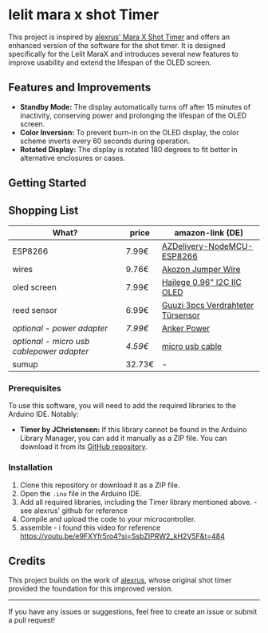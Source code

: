 # lelit mara x shot Timer

This project is inspired by [alexrus' Mara X Shot Timer](https://github.com/alexrus/marax_timer) and offers an enhanced version of the software for the shot timer. It is designed specifically for the Lelit MaraX and introduces several new features to improve usability and extend the lifespan of the OLED screen.

## Features and Improvements

- **Standby Mode:** The display automatically turns off after 15 minutes of inactivity, conserving power and prolonging the lifespan of the OLED screen.
- **Color Inversion:** To prevent burn-in on the OLED display, the color scheme inverts every 60 seconds during operation.
- **Rotated Display:** The display is rotated 180 degrees to fit better in alternative enclosures or cases.

## Getting Started

## Shopping List

|What? |price |amazon-link (DE)|
|------|------|-----|
|ESP8266| 7.99€|[AZDelivery-NodeMCU-ESP8266](https://www.amazon.de/AZDelivery-NodeMCU-ESP8266-ESP-12E-Development/dp/B06Y1ZPNMS?__mk_de_DE=%C3%85M%C3%85%C5%BD%C3%95%C3%91&crid=1BWLX72PEW1FP&dib=eyJ2IjoiMSJ9.Mgs1zj8gUN2ED79C59YCQDf0BdsvpkmUDhbXskcoaPnXS2nCW1GSK-JmJodfYIRwuE69oFJmhSLKFoo-ZcpjC1KlIQ7zqNpE5i5isguOc2VmR292nht57UpT-k1TJ7Z8wqpFBjYKl5-fuSG-ARsG26SzYaRPsEpOo45ZIm9dD1-jbaBVnt_ogGavLQbT4fH44gP6wtlmgpA0kT6dKS0cmO3qDDucUy_1cqGNCbDQ3ZgDIj74f_TabXte3A-nOlvQhNyqoIr1Mpk2VkFZR9PF4avdxnfCSIBFQPiQsTn2BjOjPU8DRxOJAszSTnLZeVKEZ9viEEWb3clI3LgXJBU-olw6DzsRMIwoy2m9xcZMuiA.A4bvkRMYWgsmNWJqHzPqObG4gQV9hEcC2wrwNkZmO5A&dib_tag=se&keywords=ESP8266%2BNodeMcu&qid=1737982754&s=ce-de&sprefix=esp8266%2Bnodemcu%2Celectronics%2C91&sr=1-5&th=1)|
|wires|9.76€|[Akozon Jumper Wire](https://www.amazon.de/dp/B07GH3K671?ref=ppx_yo2ov_dt_b_fed_asin_title)|
|oled screen|7.99€|[Hailege 0.96" I2C IIC OLED](https://www.amazon.de/dp/B07Z8Q6V9C?ref=ppx_yo2ov_dt_b_fed_asin_title)|
|reed sensor|6.99€|[Guuzi 3pcs Verdrahteter Türsensor](https://www.amazon.de/dp/B09QFXHS46?ref=ppx_yo2ov_dt_b_fed_asin_title&th=1)|
|*optional - power adapter*|*7.99€*|[Anker Power](https://www.amazon.de/Anker-Ladeger%C3%A4t-Schnellladeger%C3%A4t-USB-Ladeger%C3%A4t-kompatibel-Schwarz/dp/B0CNPHQGXX?__mk_de_DE=%C3%85M%C3%85%C5%BD%C3%95%C3%91&crid=24SWTHV5MTLCC&dib=eyJ2IjoiMSJ9.vYvAUXmYN6-I82dEDKlt_BG2tIm56DADmF4DcOqa-ygDpnBcpqDgNSEHM3BDvbTsN90R7w2G9bf4kzgtmq8RS5yclQf6PQEXthX40mHkpvF2UGWtGcd8q4o0uTjauJh7jjgZIJ1quR29mesMGKc2-v-2MDz_kBQ0KrdT56HJ7hna1fFjMMP5YgrOje1uzmQ5bDtjitLtbiSeNHYzshkDUzrHPYup-YKzOTAGP28LTak.PgDwc7x7w8mW6YvQibraT9rbnxb7jsN4jXb6wZPopSU&dib_tag=se&keywords=anker%2Bpower%2Badapter%2Busb&qid=1737983131&sprefix=anker%2Bpower%2Badapter%2Busb%2Caps%2C96&sr=8-4&th=1)|
|*optional - micro usb cablepower adapter*|*4.59€*|[micro usb cable](https://www.amazon.de/Ladekabel-Schnellladekabel-Datenkabel-Samsung-Motorola/dp/B089K2GN5M?__mk_de_DE=%C3%85M%C3%85%C5%BD%C3%95%C3%91&crid=BLXJ5LVUWOJ&dib=eyJ2IjoiMSJ9.qgBvRJNWyv91zaqn_BfqUTXaD4u1HLLyh8MZnVFrZK3m1GxA-PPmQwymlTEG6buxaT20CoGMrhFOajSmjx2jeEdH-sfxtoE4VN2k-CT7XqBLZ_gUkZEQUM0MKyYWL5TYk8J0m75XKrTDTSfJtjpMx2XeWSDrMm4SH4ykTGvybdOSQsXRjX1gejfCrRMBfAnQzfs-ujYGj0uiFgVBQY94JZzIMLQd5_nBnFCc6FGQNjg._MtrucUwoPrP9KlFGnZxcTSrzQ9fX1zXdvvB1ZQXjKA&dib_tag=se&keywords=mikro+usb&qid=1737983071&sprefix=mikro+usb+%2Caps%2C129&sr=8-10)|
|sumup|32.73€|-|

### Prerequisites

To use this software, you will need to add the required libraries to the Arduino IDE. Notably:
- **Timer by JChristensen:** If this library cannot be found in the Arduino Library Manager, you can add it manually as a ZIP file. You can download it from its [GitHub repository](https://github.com/JChristensen/Timer).

### Installation

1. Clone this repository or download it as a ZIP file.
2. Open the `.ino` file in the Arduino IDE.
3. Add all required libraries, including the Timer library mentioned above. - see alexrus' github for reference
4. Compile and upload the code to your microcontroller.
5. assemble - i found this video for reference https://youtu.be/e9FXYfr5ro4?si=SsbZIPRW2_kH2V5F&t=484

## Credits

This project builds on the work of [alexrus](https://github.com/alexrus), whose original shot timer provided the foundation for this improved version.

---

If you have any issues or suggestions, feel free to create an issue or submit a pull request!
